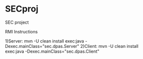 # SECproj
SEC project

RMI Instructions

1)Server: mvn -U clean install exec:java -Dexec.mainClass="sec.dpas.Server"
2)Client: mvn -U clean install exec:java -Dexec.mainClass="sec.dpas.Client"
